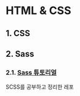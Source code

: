 # HTML & CSS
## 1. CSS
## 2. Sass
### 2.1. [Sass 튜토리얼](https://github.com/jong-k/code/tree/main/HTML-CSS/Sass)
SCSS를 공부하고 정리한 레포